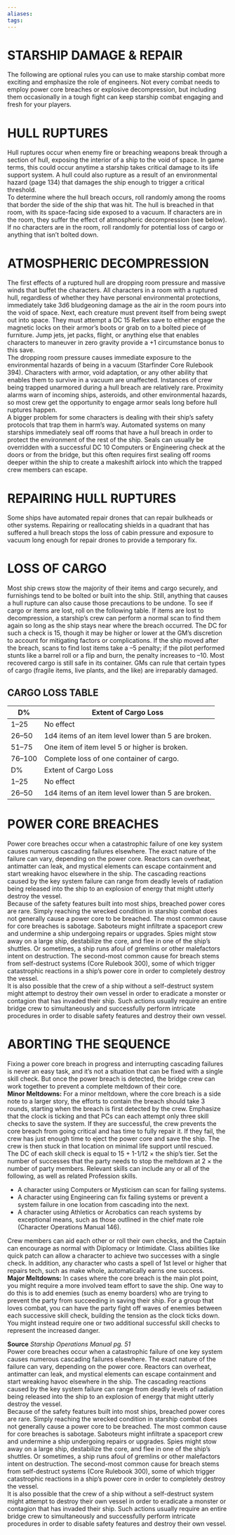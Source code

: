 ```yaml
---
aliases: 
tags: 
---
```

# STARSHIP DAMAGE & REPAIR

The following are optional rules you can use to make starship combat more exciting and emphasize the role of engineers. Not every combat needs to employ power core breaches or explosive decompression, but including them occasionally in a tough fight can keep starship combat engaging and fresh for your players.  

# HULL RUPTURES

Hull ruptures occur when enemy fire or breaching weapons break through a section of hull, exposing the interior of a ship to the void of space. In game terms, this could occur anytime a starship takes critical damage to its life support system. A hull could also rupture as a result of an environmental hazard (page 134) that damages the ship enough to trigger a critical threshold.  
To determine where the hull breach occurs, roll randomly among the rooms that border the side of the ship that was hit. The hull is breached in that room, with its space-facing side exposed to a vacuum. If characters are in the room, they suffer the effect of atmospheric decompression (see below). If no characters are in the room, roll randomly for potential loss of cargo or anything that isn’t bolted down.  

# ATMOSPHERIC DECOMPRESSION

The first effects of a ruptured hull are dropping room pressure and massive winds that buffet the characters. All characters in a room with a ruptured hull, regardless of whether they have personal environmental protections, immediately take 3d6 bludgeoning damage as the air in the room pours into the void of space. Next, each creature must prevent itself from being swept out into space. They must attempt a DC 15 Reflex save to either engage the magnetic locks on their armor’s boots or grab on to a bolted piece of furniture. Jump jets, jet packs, flight, or anything else that enables characters to maneuver in zero gravity provide a +1 circumstance bonus to this save.  
The dropping room pressure causes immediate exposure to the environmental hazards of being in a vacuum (Starfinder Core Rulebook 394). Characters with armor, void adaptation, or any other ability that enables them to survive in a vacuum are unaffected. Instances of crew being trapped unarmored during a hull breach are relatively rare. Proximity alarms warn of incoming ships, asteroids, and other environmental hazards, so most crew get the opportunity to engage armor seals long before hull ruptures happen.  
A bigger problem for some characters is dealing with their ship’s safety protocols that trap them in harm’s way. Automated systems on many starships immediately seal off rooms that have a hull breach in order to protect the environment of the rest of the ship. Seals can usually be overridden with a successful DC 10 Computers or Engineering check at the doors or from the bridge, but this often requires first sealing off rooms deeper within the ship to create a makeshift airlock into which the trapped crew members can escape.  

# REPAIRING HULL RUPTURES

Some ships have automated repair drones that can repair bulkheads or other systems. Repairing or reallocating shields in a quadrant that has suffered a hull breach stops the loss of cabin pressure and exposure to vacuum long enough for repair drones to provide a temporary fix.  

# LOSS OF CARGO
Most ship crews stow the majority of their items and cargo securely, and furnishings tend to be bolted or built into the ship. Still, anything that causes a hull rupture can also cause those precautions to be undone. To see if cargo or items are lost, roll on the following table. If items are lost to decompression, a starship’s crew can perform a normal scan to find them again so long as the ship stays near where the breach occurred. The DC for such a check is 15, though it may be higher or lower at the GM’s discretion to account for mitigating factors or complications. If the ship moved after the breach, scans to find lost items take a –5 penalty; if the pilot performed stunts like a barrel roll or a flip and burn, the penalty increases to –10. Most recovered cargo is still safe in its container. GMs can rule that certain types of cargo (fragile items, live plants, and the like) are irreparably damaged.  
  
## CARGO LOSS TABLE 
| D%     | Extent of Cargo Loss                                |
|--------|-----------------------------------------------------|
| 1–25   | No effect                                           |
| 26–50  | 1d4 items of an item level lower than 5 are broken. |
| 51–75  | One item of item level 5 or higher is broken.       |
| 76–100 | Complete loss of one container of cargo.            |
| D%     | Extent of Cargo Loss                                |
| 1–25   | No effect                                           |
| 26–50  | 1d4 items of an item level lower than 5 are broken. |
  

# POWER CORE BREACHES
Power core breaches occur when a catastrophic failure of one key system causes numerous cascading failures elsewhere. The exact nature of the failure can vary, depending on the power core. Reactors can overheat, antimatter can leak, and mystical elements can escape containment and start wreaking havoc elsewhere in the ship. The cascading reactions caused by the key system failure can range from deadly levels of radiation being released into the ship to an explosion of energy that might utterly destroy the vessel.  
Because of the safety features built into most ships, breached power cores are rare. Simply reaching the wrecked condition in starship combat does not generally cause a power core to be breached. The most common cause for core breaches is sabotage. Saboteurs might infiltrate a spaceport crew and undermine a ship undergoing repairs or upgrades. Spies might stow away on a large ship, destabilize the core, and flee in one of the ship’s shuttles. Or sometimes, a ship runs afoul of gremlins or other malefactors intent on destruction. The second-most common cause for breach stems from self-destruct systems (Core Rulebook 300), some of which trigger catastrophic reactions in a ship’s power core in order to completely destroy the vessel.  
It is also possible that the crew of a ship without a self-destruct system might attempt to destroy their own vessel in order to eradicate a monster or contagion that has invaded their ship. Such actions usually require an entire bridge crew to simultaneously and successfully perform intricate procedures in order to disable safety features and destroy their own vessel.  

# ABORTING THE SEQUENCE
Fixing a power core breach in progress and interrupting cascading failures is never an easy task, and it’s not a situation that can be fixed with a single skill check. But once the power breach is detected, the bridge crew can work together to prevent a complete meltdown of their core.  
**Minor Meltdowns:** For a minor meltdown, where the core breach is a side note to a larger story, the efforts to contain the breach should take 3 rounds, starting when the breach is first detected by the crew. Emphasize that the clock is ticking and that PCs can each attempt only three skill checks to save the system. If they are successful, the crew prevents the core breach from going critical and has time to fully repair it. If they fail, the crew has just enough time to eject the power core and save the ship. The crew is then stuck in that location on minimal life support until rescued.  
The DC of each skill check is equal to 15 + 1-1/12 × the ship’s tier. Set the number of successes that the party needs to stop the meltdown at 2 × the number of party members. Relevant skills can include any or all of the following, as well as related Profession skills.

-   A character using Computers or Mysticism can scan for failing systems.
-   A character using Engineering can fix failing systems or prevent a system failure in one location from cascading into the next.
-   A character using Athletics or Acrobatics can reach systems by exceptional means, such as those outlined in the chief mate role (Character Operations Manual 146).

Crew members can aid each other or roll their own checks, and the Captain can encourage as normal with Diplomacy or Intimidate. Class abilities like quick patch can allow a character to achieve two successes with a single check. In addition, any character who casts a spell of 1st level or higher that repairs tech, such as make whole, automatically earns one success.  
**Major Meltdowns:** In cases where the core breach is the main plot point, you might require a more involved team effort to save the ship. One way to do this is to add enemies (such as enemy boarders) who are trying to prevent the party from succeeding in saving their ship. For a group that loves combat, you can have the party fight off waves of enemies between each successive skill check, building the tension as the clock ticks down. You might instead require one or two additional successful skill checks to represent the increased danger.

**Source** _Starship Operations Manual pg. 51_  
Power core breaches occur when a catastrophic failure of one key system causes numerous cascading failures elsewhere. The exact nature of the failure can vary, depending on the power core. Reactors can overheat, antimatter can leak, and mystical elements can escape containment and start wreaking havoc elsewhere in the ship. The cascading reactions caused by the key system failure can range from deadly levels of radiation being released into the ship to an explosion of energy that might utterly destroy the vessel.  
Because of the safety features built into most ships, breached power cores are rare. Simply reaching the wrecked condition in starship combat does not generally cause a power core to be breached. The most common cause for core breaches is sabotage. Saboteurs might infiltrate a spaceport crew and undermine a ship undergoing repairs or upgrades. Spies might stow away on a large ship, destabilize the core, and flee in one of the ship’s shuttles. Or sometimes, a ship runs afoul of gremlins or other malefactors intent on destruction. The second-most common cause for breach stems from self-destruct systems (Core Rulebook 300), some of which trigger catastrophic reactions in a ship’s power core in order to completely destroy the vessel.  
It is also possible that the crew of a ship without a self-destruct system might attempt to destroy their own vessel in order to eradicate a monster or contagion that has invaded their ship. Such actions usually require an entire bridge crew to simultaneously and successfully perform intricate procedures in order to disable safety features and destroy their own vessel.  